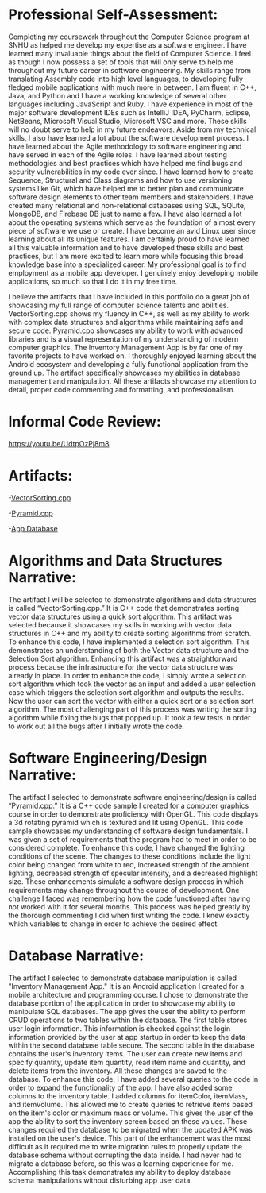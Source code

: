 # **Professional Self-Assessment:**

Completing my coursework throughout the Computer Science program at SNHU as helped me develop my expertise as a software engineer. I have learned many invaluable things about the field of Computer Science. I feel as though I now possess a set of tools that will only serve to help me throughout my future career in software engineering. My skills range from translating Assembly code into high level languages, to developing fully fledged mobile applications with much more in between. I am fluent in C++, Java, and Python and I have a working knowledge of several other languages including JavaScript and Ruby. I have experience in most of the major software development IDEs such as IntelliJ IDEA, PyCharm, Eclipse, NetBeans, Microsoft Visual Studio, Microsoft VSC and more. These skills will no doubt serve to help in my future endeavors. Aside from my technical skills, I also have learned a lot about the software development process. I have learned about the Agile methodology to software engineering and have served in each of the Agile roles. I have learned about testing methodologies and best practices which have helped me find bugs and security vulnerabilities in my code ever since. I have learned how to create Sequence, Structural and Class diagrams and how to use versioning systems like Git, which have helped me to better plan and communicate software design elements to other team members and stakeholders. I have created many relational and non-relational databases using SQL, SQLite, MongoDB, and Firebase DB just to name a few. I have also learned a lot about the operating systems which serve as the foundation of almost every piece of software we use or create. I have become an avid Linux user since learning about all its unique features. I am certainly proud to have learned all this valuable information and to have developed these skills and best practices, but I am more excited to learn more while focusing this broad knowledge base into a specialized career. My professional goal is to find employment as a mobile app developer. I genuinely enjoy developing mobile applications, so much so that I do it in my free time. 

I believe the artifacts that I have included in this portfolio do a great job of showcasing my full range of computer science talents and abilities. VectorSorting.cpp shows my fluency in C++, as well as my ability to work with complex data structures and algorithms while maintaining safe and secure code. Pyramid.cpp showcases my ability to work with advanced libraries and is a visual representation of my understanding of modern computer graphics. The Inventory Management App is by far one of my favorite projects to have worked on. I thoroughly enjoyed learning about the Android ecosystem and developing a fully functional application from the ground up. The artifact specifically showcases my abilities in database management and manipulation. All these artifacts showcase my attention to detail, proper code commenting and formatting, and professionalism.

# **Informal Code Review:**

https://youtu.be/UdtpOzPj8m8

# **Artifacts:**

-[VectorSorting.cpp](https://github.com/ethanmotaco/CS-Capstone/blob/gh-pages/VectorSorting.cpp) 	

-[Pyramid.cpp](https://github.com/ethanmotaco/CS-Capstone/blob/gh-pages/Pyramid.cpp)	

-[App Database](https://github.com/ethanmotaco/CS-Capstone/tree/gh-pages/App%20Database) 	


# **Algorithms and Data Structures Narrative:**

The artifact I will be selected to demonstrate algorithms and data structures is called “VectorSorting.cpp.” It is C++ code that demonstrates sorting vector data structures using a quick sort algorithm. This artifact was selected because it showcases my skills in working with vector data structures in C++ and my ability to create sorting algorithms from scratch. To enhance this code, I have implemented a selection sort algorithm. This demonstrates an understanding of both the Vector data structure and the Selection Sort algorithm. Enhancing this artifact was a straightforward process because the infrastructure for the vector data structure was already in place. In order to enhance the code, I simply wrote a selection sort algorithm which took the vector as an input and added a user selection case which triggers the selection sort algorithm and outputs the results. Now the user can sort the vector with either a quick sort or a selection sort algorithm. The most challenging part of this process was writing the sorting algorithm while fixing the bugs that popped up. It took a few tests in order to work out all the bugs after I initially wrote the code. 

# **Software Engineering/Design Narrative:**

The artifact I selected to demonstrate software engineering/design is called “Pyramid.cpp.” It is a C++ code sample I created for a computer graphics course in order to demonstrate proficiency with OpenGL. This code displays a 3d rotating pyramid which is textured and lit using OpenGL. This code sample showcases my understanding of software design fundamentals. I was given a set of requirements that the program had to meet in order to be considered complete. To enhance this code, I have changed the lighting conditions of the scene. The changes to these conditions include the light color being changed from white to red, increased strength of the ambient lighting, decreased strength of specular intensity, and a decreased highlight size. These enhancements simulate a software design process in which requirements may change throughout the course of development. One challenge I faced was remembering how the code functioned after having not worked with it for several months. This process was helped greatly by the thorough commenting I did when first writing the code. I knew exactly which variables to change in order to achieve the desired effect.

# **Database Narrative:**

The artifact I selected to demonstrate database manipulation is called "Inventory Management App." It is an Android application I created for a mobile architecture and programming course. I chose to demonstrate the database portion of the application in order to showcase my ability to manipulate SQL databases. The app gives the user the ability to perform CRUD operations to two tables within the database. The first table stores user login information. This information is checked against the login information provided by the user at app startup in order to keep the data within the second database table secure. The second table in the database contains the user's inventory items. The user can create new items and specify quantity, update item quantity, read item name and quantity, and delete items from the inventory. All these changes are saved to the database. To enhance this code, I have added several queries to the code in order to expand the functionality of the app. I have also added some columns to the inventory table. I added columns for itemColor, itemMass, and itemVolume. This allowed me to create queries to retrieve items based on the item's color or maximum mass or volume. This gives the user of the app the ability to sort the inventory screen based on these values. These changes required the database to be migrated when the updated APK was installed on the user's device. This part of the enhancement was the most difficult as it required me to write migration rules to properly update the database schema without corrupting the data inside. I had never had to migrate a database before, so this was a learning experience for me. Accomplishing this task demonstrates my ability to deploy database schema manipulations without disturbing app user data.  
